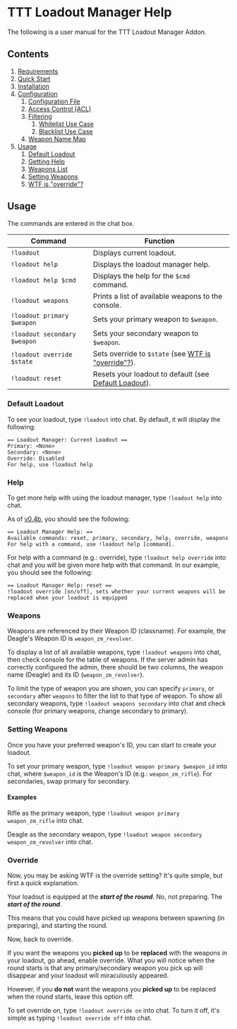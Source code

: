 # TTT Loadout Manager Help #

The following is a user manual for the TTT Loadout Manager Addon.

## Contents ##
1. [Requirements](index.md#requirements)
2. [Quick Start](index.md#quick-start)
3. [Installation](index.md#installation)
4. [Configuration](configuration.md#configuration)
    1. [Configuration File](configuration.md#configuration-file)
    2. [Access Control (ACL)](configuration.md#access-control-acl)
    3. [Filtering](configuration.md#filtering)
        1. [Whitelist Use Case](configuration.md#whitelist-use-case)
        2. [Blacklist Use Case](configuration.md#blacklist-use-case)
    4. [Weapon Name Map](configuration.md#weapon-name-map)
5. [Usage](usage.md#usage)
    1. [Default Loadout](usage.md#default-loadout)
    2. [Getting Help](usage.md#help)
    3. [Weapons List](usage.md#weapons)
    4. [Setting Weapons](usage.md#setting-weapons)
    5. [WTF is "override"?](usage.md#override)

## Usage ##
The commands are entered in the chat box.

| Command  | Function  |
| -------- | --------- |
| `!loadout` | Displays current loadout. |
| `!loadout help` | Displays the loadout manager help. |
| `!loadout help $cmd` | Displays the help for the `$cmd` command. |
| `!loadout weapons` | Prints a list of available weapons to the console. |
| `!loadout primary $weapon` | Sets your primary weapon to `$weapon`. |
| `!loadout secondary $weapon` | Sets your secondary weapon to `$weapon`. |
| `!loadout override $state` | Sets override to `$state` (see [WTF is "override"?](usage.md#override)). |
| `!loadout reset` | Resets your loadout to default (see [Default Loadout](usage.md#default-loadout)). |

### Default Loadout ###
To see your loadout, type `!loadout` into chat.
By default, it will display the following:
```
== Loadout Manager: Current Loadout ==
Primary: <None>
Secondary: <None>
Override: Disabled
For help, use !loadout help
```

### Help ###
To get more help with using the loadout manager, type `!loadout help` into chat.

As of [v0.4b](https://github.com/huwcbjones/ttt_loadout_manager/releases/v0.4b), you should see the following:
```
== Loadout Manager Help: ==
Available commands: reset, primary, secondary, help, override, weapons
For help with a command, use !loadout help [command].
```

For help with a command (e.g.: override), type `!loadout help override` into chat and you will be given more help with that command.
In our example, you should see the following:
```
== Loadout Manager Help: reset ==
!loadout override [on/off], sets whether your current weapons will be replaced when your loadout is equipped
```

### Weapons ###
Weapons are referenced by their Weapon ID (classname).
For example, the Deagle's Weapon ID is `weapon_zm_revolver`.

To display a list of all available weapons, type `!loadout weapons` into chat, then check console for the table of weapons.
If the server admin has correctly configured the admin, there should be two columns, the weapon name (Deagle) and its ID (`weapon_zm_revolver`).

To limit the type of weapon you are shown, you can specify `primary`, or `secondary` after `weapons` to filter the list to that type of weapon.
To show all secondary weapons, type `!loadout weapons secondary` into chat and check console (for primary weapons, change secondary to primary).

### Setting Weapons ###
Once you have your preferred weapon's ID, you can start to create your loadout.

To set your primary weapon, type `!loadout weapon primary $weapon_id` into chat, where `$weapon_id` is the Weapon's ID (e.g.: `weapon_zm_rifle`).
For secondaries, swap primary for secondary.

#### Examples ####
Rifle as the primary weapon, type `!loadout weapon primary weapon_zm_rifle` into chat.

Deagle as the secondary weapon, type `!loadout weapon secondary weapon_zm_revolver` into chat.

### Override ###
Now, you may be asking WTF is the override setting?
It's quite simple, but first a quick explanation.

Your loadout is equipped at the **_start of the round_**.
No, not preparing. The **_start of the round_**.

This means that you could have picked up weapons between spawning (in preparing), and starting the round.

Now, back to override.

If you want the weapons you **picked up** to be **replaced** with the weapons in your loadout, go ahead, enable override.
What you will notice when the round starts is that any primary/secondary weapon you pick up will disappear and your loadout will miraculously appeared.

However, if you **do not** want the weapons you **picked up** to be replaced when the round starts, leave this option off.

To set override on, type `!loadout override on` into chat.
To turn it off, it's simple as typing `!loadout override off` into chat.